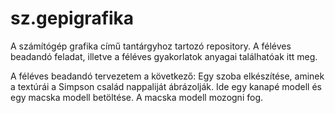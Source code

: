 # sz.gepigrafika
A számítógép grafika című tantárgyhoz tartozó repository. A féléves beadandó feladat, illetve a féléves gyakorlatok anyagai találhatóak itt meg.

A féléves beadandó tervezetem a következő:
Egy szoba elkészítése, aminek a textúrái a Simpson család nappaliját ábrázolják. Ide egy kanapé modell és egy macska modell betöltése. A macska modell mozogni fog.
